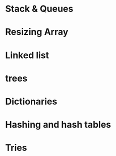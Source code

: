 # Stack & Queues

# Resizing Array

# Linked list

# trees 

# Dictionaries

# Hashing and hash tables

# Tries

